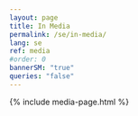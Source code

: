 ```yaml
---
layout: page
title: In Media
permalink: /se/in-media/
lang: se
ref: media
#order: 0
bannerSM: "true"
queries: "false"
---
```


{% include media-page.html %}


